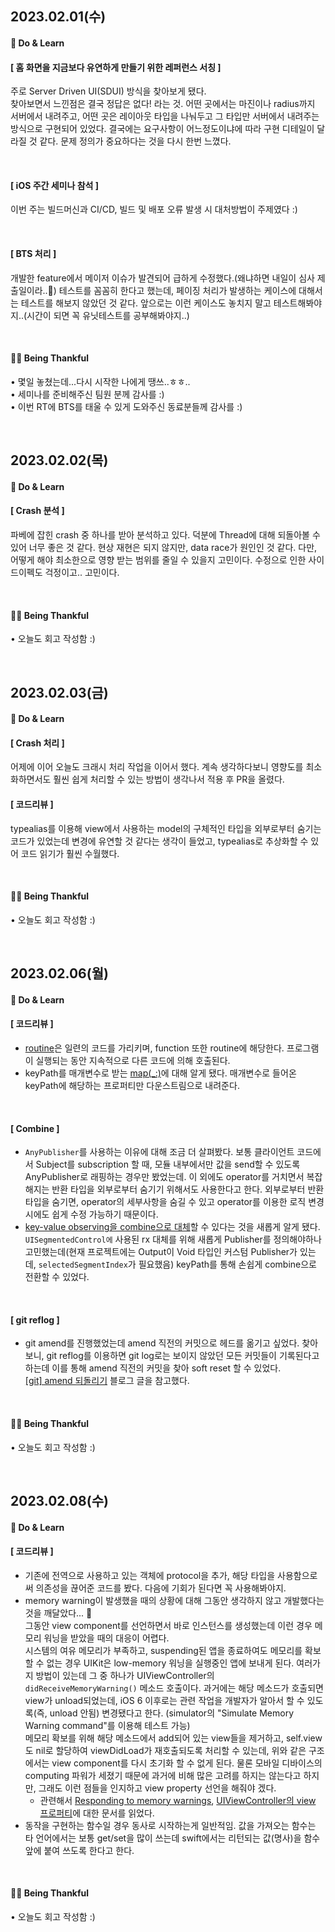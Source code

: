 ## 2023.02.01(수)
#### **🌱 Do & Learn**

#### [ 홈 화면을 지금보다 유연하게 만들기 위한 레퍼런스 서칭 ]
주로 Server Driven UI(SDUI) 방식을 찾아보게 됐다. <br>
찾아보면서 느낀점은 결국 정답은 없다! 라는 것. 어떤 곳에서는 마진이나 radius까지 서버에서 내려주고, 어떤 곳은 레이아웃 타입을 나눠두고 그 타입만 서버에서 내려주는 방식으로 구현되어 있었다. 결국에는 요구사항이 어느정도이냐에 따라 구현 디테일이 달라질 것 같다.
문제 정의가 중요하다는 것을 다시 한번 느꼈다.

<br>

#### [ iOS 주간 세미나 참석 ]
이번 주는 빌드머신과 CI/CD, 빌드 및 배포 오류 발생 시 대처방법이 주제였다 :) <br>

<br>

#### [ BTS 처리 ]
개발한 feature에서 메이저 이슈가 발견되어 급하게 수정했다.(왜냐하면 내일이 심사 제출일이라..🥲) 테스트를 꼼꼼히 한다고 했는데, 페이징 처리가 발생하는 케이스에 대해서는 테스트를 해보지 않았던 것 같다. 앞으로는 이런 케이스도 놓치지 말고 테스트해봐야지..(시간이 되면 꼭 유닛테스트를 공부해봐야지..)


<br>

#### **🙇‍♀️ Being Thankful**
• 몇일 놓쳤는데...다시 시작한 나에게 땡쓰..ㅎㅎ.. <br>
• 세미나를 준비해주신 팀원 분께 감사를 :) <br>
• 이번 RT에 BTS를 태울 수 있게 도와주신 동료분들께 감사를 :)

<br>

## 2023.02.02(목)
#### **🌱 Do & Learn**

#### [ Crash 분석 ]
파베에 잡힌 crash 중 하나를 받아 분석하고 있다. 덕분에 Thread에 대해 되돌아볼 수 있어 너무 좋은 것 같다. 현상 재현은 되지 않지만, data race가 원인인 것 같다. 다만, 어떻게 해야 최소한으로 영향 받는 범위를 줄일 수 있을지 고민이다. 수정으로 인한 사이드이펙도 걱정이고.. 고민이다.

<br>

#### **🙇‍♀️ Being Thankful**
• 오늘도 회고 작성함 :) <br>

<br>

## 2023.02.03(금)
#### **🌱 Do & Learn**

#### [ Crash 처리 ]
어제에 이어 오늘도 크래시 처리 작업을 이어서 했다. 계속 생각하다보니 영향도를 최소화하면서도 훨씬 쉽게 처리할 수 있는 방법이 생각나서 적용 후 PR을 올렸다. 

#### [ 코드리뷰 ]
typealias를 이용해 view에서 사용하는 model의 구체적인 타입을 외부로부터 숨기는 코드가 있었는데 변경에 유연할 것 같다는 생각이 들었고, typealias로 추상화할 수 있어 코드 읽기가 훨씬 수월했다. 

<br>

#### **🙇‍♀️ Being Thankful**
• 오늘도 회고 작성함 :) <br>


<br>

## 2023.02.06(월)
#### **🌱 Do & Learn**

#### [ 코드리뷰 ]
- [routine](https://www.geeksforgeeks.org/difference-between-routine-and-process/)은 일련의 코드를 가리키며, function 또한 routine에 해당한다. 프로그램이 실행되는 동안 지속적으로 다른 코드에 의해 호출된다.
- keyPath를 매개변수로 받는 [map(_:)](https://developer.apple.com/documentation/combine/publisher/map(_:)-6sm0a)에 대해 알게 됐다. 매개변수로 들어온 keyPath에 해당하는 프로퍼티만 다운스트림으로 내려준다.

<br>

#### [ Combine ]
- `AnyPublisher`를 사용하는 이유에 대해 조금 더 살펴봤다. 보통 클라이언트 코드에서 Subject를 subscription 할 때, 모듈 내부에서만 값을 send할 수 있도록 AnyPublisher로 래핑하는 경우만 봤었는데. 이 외에도 operator를 거치면서 복잡해지는 반환 타입을 외부로부터 숨기기 위해서도 사용한다고 한다. 외부로부터 반환 타입을 숨기면, operator의 세부사항을 숨길 수 있고 operator를 이용한 로직 변경 시에도 쉽게 수정 가능하기 때문이다.
- [key-value observing을 combine으로 대체](https://developer.apple.com/documentation/combine/performing-key-value-observing-with-combine)할 수 있다는 것을 새롭게 알게 됐다. `UISegmentedControl에` 사용된 rx 대체를 위해 새롭게 Publisher를 정의해야하나 고민했는데(현재 프로젝트에는 Output이 Void 타입인 커스텀 Publisher가 있는데, `selectedSegmentIndex`가 필요했음) keyPath를 통해 손쉽게 combine으로 전환할 수 있었다. 

<br>

#### [ git reflog ]
- git amend를 진행했었는데 amend 직전의 커밋으로 헤드를 옮기고 싶었다. 찾아보니, git reflog를 이용하면 git log로는 보이지 않았던 모든 커밋들이 기록된다고 하는데 이를 통해 amend 직전의 커밋을 찾아 soft reset 할 수 있었다.<br> [[git] amend 되돌리기](https://velog.io/@dal-pi/git-amend-%EB%90%98%EB%8F%8C%EB%A6%AC%EA%B8%B0/) 블로그 글을 참고했다.

<br>


#### **🙇‍♀️ Being Thankful**
• 오늘도 회고 작성함 :) <br>

<br>

## 2023.02.08(수)
#### **🌱 Do & Learn**

#### [ 코드리뷰 ]
- 기존에 전역으로 사용하고 있는 객체에 protocol을 추가, 해당 타입을 사용함으로써 의존성을 끊어준 코드를 봤다. 다음에 기회가 된다면 꼭 사용해봐야지.
- memory warning이 발생했을 때의 상황에 대해 그동안 생각하지 않고 개발했다는 것을 깨달았다... 🫢 <br> 그동안 view component를 선언하면서 바로 인스턴스를 생성했는데 이런 경우 메모리 워닝을 받았을 때의 대응이 어렵다. <br> 시스템의 여유 메모리가 부족하고, suspending된 앱을 종료하여도 메모리를 확보할 수 없는 경우 UIKit은 low-memory 워닝을 실행중인 앱에 보내게 된다. 여러가지 방법이 있는데 그 중 하나가 UIViewController의 `didReceiveMemoryWarning()` 메소드 호출이다. 과거에는 해당 메소드가 호출되면 view가 unload되었는데, iOS 6 이후로는 관련 작업을 개발자가 알아서 할 수 있도록(즉, unload 안됨) 변경됐다고 한다. (simulator의 "Simulate Memory Warning command"를 이용해 테스트 가능) <br> 메모리 확보를 위해 해당 메소드에서 add되어 있는 view들을 제거하고, self.view도 nil로 할당하여 viewDidLoad가 재호출되도록 처리할 수 있는데, 위와 같은 구조에서는 view component를 다시 초기화 할 수 없게 된다. 물론 모바일 디바이스의 computing 파워가 세졌기 때문에 과거에 비해 많은 고려를 하지는 않는다고 하지만, 그래도 이런 점들을 인지하고 view property 선언을 해줘야 겠다.<br>
  - 관련해서 [Responding to memory warnings](https://developer.apple.com/documentation/uikit/app_and_environment/managing_your_app_s_life_cycle/responding_to_memory_warnings), [UIViewController의 view 프로퍼티](https://developer.apple.com/documentation/uikit/uiviewcontroller/1621460-view)에 대한 문서를 읽었다.
- 동작을 구현하는 함수일 경우 동사로 시작하는게 일반적임. 값을 가져오는 함수는 타 언어에서는 보통 get/set을 많이 쓰는데 swift에서는 리턴되는 값(명사)을 함수 앞에 붙여 쓰도록 한다고 한다.

<br>


#### **🙇‍♀️ Being Thankful**
• 오늘도 회고 작성함 :) <br>

